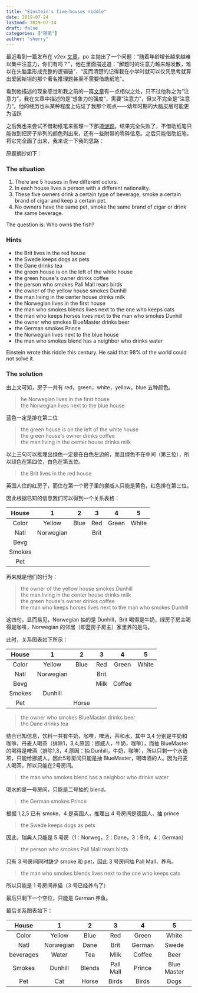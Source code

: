 ```yaml
---
title: "Einstein's five-houses riddle" 
date: 2019-07-24
lastmod: 2019-07-24
draft: false
categories: ["随笔"]
author: "sherry"
---
```

最近看到一篇发布在 v2ex [文章](https://www.v2ex.com/t/585712)，po 主抛出了一个问题：“随着年龄增长越来越难以集中注意力，你们有吗？”，他在里面描述道：“解题时的注意力越来越发散，难以在头脑里形成完整的逻辑链”，“反而清楚的记得我在小学时就可以仅凭思考就算出爱因斯坦的那个著名推理题甚至不需要借助纸笔”。

看到他描述的现象感觉和我之前的一篇[文章](https://wanmei.ml/snow/post/about-imagination/)有一点相似之处，只不过他称之为“注意力”，我在文章中描述的是“想象力的强度”，需要“注意力”，但又不完全是”注意力“。他的经历也从某种程度上佐证了我那个观点——幼年时期的大脑皮层可能更为活跃

<!--more-->

之后我也来尝试不借助纸笔来推理一下那道[谜题](https://udel.edu/~os/riddle.html)。结果完全失败了，不借助纸笔只能做到把房子排列的颜色列出来，还有一些附带的零碎信息。之后只能借助纸笔，将它完全画了出来，我来说一下我的思路：

原题摘抄如下：

### The situation

1. There are 5 houses in five different colors.
2. In each house lives a person with a different nationality.
3. These five owners drink a certain type of beverage, smoke a certain brand of cigar and keep a certain pet.
4. No owners have the same pet, smoke the same brand of cigar or drink the same beverage. 

The question is: Who owns the fish? 

### Hints

- the Brit lives in the red house
- the Swede keeps dogs as pets
- the Dane drinks tea
- the green house is on the left of the white house
- the green house's owner drinks coffee
- the person who smokes Pall Mall rears birds
- the owner of the yellow house smokes Dunhill
- the man living in the center house drinks milk
- the Norwegian lives in the first house
- the man who smokes blends lives next to the one who keeps cats
- the man who keeps horses lives next to the man who smokes Dunhill
- the owner who smokes BlueMaster drinks beer
- the German smokes Prince
- the Norwegian lives next to the blue house
- the man who smokes blend has a neighbor who drinks water 

Einstein wrote this riddle this century. He said that 98% of the world could not solve it. 

### The solution

由上文可知，房子一共有 red，green，white，yellow，blue 五种颜色。

> he Norwegian lives in the first house  
> the Norwegian lives next to the blue house

蓝色一定是排在第二位

> the green house is on the left of the white house  
> the green house's owner drinks coffee  
> the man living in the center house drinks milk

以上三句可以推理出绿色一定是在白色左边的，而且绿色不在中间（第三位），所以绿色在第四位，白色在第五位。

> the Brit lives in the red house

英国人住的红房子，而住在第一个房子里的挪威人只能是黄色，红色排在第三位。

因此根据已知的信息我们可以得到一个关系表格：

| House | 1 | 2 | 3 | 4 | 5 |
|:---:|:---:|:---:|:---:|:---:|:---:|
| Color | Yellow | Blue | Red | Green | White |
| Natl | Norwegian |  | Brit |  |  |
| Bevg | | | | | |
| Smokes | | | | | |
| Pet | | | | | |

再来就是他们的行为：

> the owner of the yellow house smokes Dunhill  
> the man living in the center house drinks milk  
> the green house's owner drinks coffee  
> the man who keeps horses lives next to the man who smokes Dunhill

这四句，显而易见，Norwegian 抽的是 Dunhill，Brit 喝得是牛奶，绿房子房主喝得是咖啡，Norwegian 的邻居（即蓝房子房主）家里养的是马。

此时，关系图表如下所示：

| House | 1 | 2 | 3 | 4 | 5 |
|:---:|:---:|:---:|:---:|:---:|:---:|
| Color | Yellow | Blue | Red | Green | White |
| Natl | Norwegian |  | Brit |  |  |
| Bevg | | | Milk | Coffee | |
| Smokes | Dunhill | | | | |
| Pet | | Horse | | | |

> the owner who smokes BlueMaster drinks beer  
> the Dane drinks tea

结合已知信息，饮料一共有牛奶，咖啡，啤酒，茶和水，其中 3,4 分别是牛奶和咖啡，丹麦人喝茶（排除1，3,4,原因：挪威人，牛奶，咖啡），而抽 BlueMaster 的喝得是啤酒（排除1,3，4,原因：抽 Dunhill，牛奶，咖啡），所以只剩一个水选项，只能给挪威人。因此5号房间只能是抽 BlueMaster，喝啤酒的人。因为丹麦人喝茶，所以只能在2号房间。

> the man who smokes blend has a neighbor who drinks water 

喝水的是一号房间，只能是二号抽的 blend。

> the German smokes Prince

根据 1,2,5 已有 smoke，4 是英国人，推理出 4 号房间是德国人，抽 prince

> the Swede keeps dogs as pets

因此，瑞典人只能是 5 号房（1：Norweg，2：Dane，3：Brit，4：German）

> the person who smokes Pall Mall rears birds

只有 3 号房间同时缺少 smoke 和 pet，因此 3 号房间抽 Pall Mall，养鸟。

> the man who smokes blends lives next to the one who keeps cats

所以只能是 1 号房间养猫（3 号已经养鸟了）

最后只剩下一个空位，只能是 German 养鱼。

最后关系图表如下：

| House | 1 | 2 | 3 | 4 | 5 |
|:---:|:---:|:---:|:---:|:---:|:---:|
| Color | Yellow | Blue | Red | Green | White |
| Natl | Norwegian | Dane | Brit | German | Swede |
| beverages | Water | Tea | Milk | Coffee | Beer |
| Smokes | Dunhill | Blends | Pall Mall | Prince | Blue Master |
| Pet | Cat | Horse | Birds | Birds | Dogs |